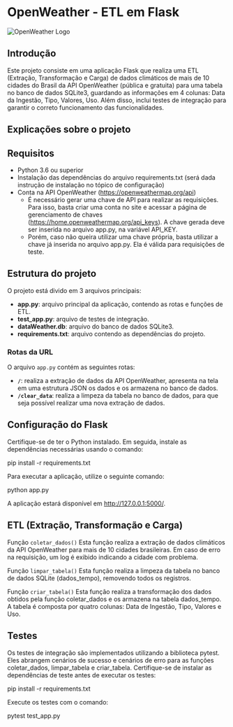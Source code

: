 # OpenWeather - ETL em Flask
![OpenWeather Logo](https://openweathermap.org/themes/openweathermap/assets/img/logo_white_cropped.png)

## Introdução
Este projeto consiste em uma aplicação Flask que realiza uma ETL (Extração, Transformação e Carga) de dados climáticos de mais de 10 cidades do Brasil da API OpenWeather (pública e gratuita) para uma tabela no banco de dados SQLite3, guardando as informações em 4 colunas: Data da Ingestão, Tipo, Valores, Uso. Além disso, inclui testes de integração para garantir o correto funcionamento das funcionalidades.

## Explicações sobre o projeto


## Requisitos

- Python 3.6 ou superior
- Instalação das dependências do arquivo requirements.txt (será dada instrução de instalação no tópico de configuração)
- Conta na API OpenWeather (https://openweathermap.org/api)
    - É necessário gerar uma chave de API para realizar as requisições. Para isso, basta criar uma conta no site e acessar a página de gerenciamento de chaves (https://home.openweathermap.org/api_keys). A chave gerada deve ser inserida no arquivo app.py, na variável API_KEY.
    - Porém, caso não queira utilizar uma chave própria, basta utilizar a chave já inserida no arquivo app.py. Ela é válida para requisições de teste.

## Estrutura do projeto
O projeto está divido em 3 arquivos principais:

- **app.py**: arquivo principal da aplicação, contendo as rotas e funções de ETL.
- **test_app.py**: arquivo de testes de integração.
- **dataWeather.db**: arquivo do banco de dados SQLite3.
- **requirements.txt**: arquivo contendo as dependências do projeto.

### Rotas da URL
O arquivo `app.py` contém as seguintes rotas:
- **`/`**: realiza a extração de dados da API OpenWeather, apresenta na tela em uma estrutura JSON os dados e os armazena no banco de dados.
- **`/clear_data`**: realiza a limpeza da tabela no banco de dados, para que seja possível realizar uma nova extração de dados.

## Configuração do Flask
Certifique-se de ter o Python instalado. Em seguida, instale as dependências necessárias usando o comando:


pip install -r requirements.txt

Para executar a aplicação, utilize o seguinte comando:

python app.py


A aplicação estará disponível em http://127.0.0.1:5000/.

## ETL (Extração, Transformação e Carga)

Função `coletar_dados()`
Esta função realiza a extração de dados climáticos da API OpenWeather para mais de 10 cidades brasileiras. Em caso de erro na requisição, um log é exibido indicando a cidade com problema.

Função `limpar_tabela()`
Esta função realiza a limpeza da tabela no banco de dados SQLite (dados_tempo), removendo todos os registros.

Função `criar_tabela()`
Esta função realiza a transformação dos dados obtidos pela função coletar_dados e os armazena na tabela dados_tempo. A tabela é composta por quatro colunas: Data de Ingestão, Tipo, Valores e Uso.

## Testes
Os testes de integração são implementados utilizando a biblioteca pytest. Eles abrangem cenários de sucesso e cenários de erro para as funções coletar_dados, limpar_tabela e criar_tabela. Certifique-se de instalar as dependências de teste antes de executar os testes:

pip install -r requirements.txt

Execute os testes com o comando:

pytest test_app.py
